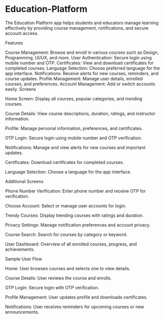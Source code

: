 # Education-Platform
The Education Platform app helps students and educators manage learning effectively by providing course management, notifications, and secure account access.

Features

Course Management:
Browse and enroll in various courses such as Design, Programming, UI/UX, and more.
User Authentication:
Secure login using mobile number and OTP.
Certificates:
View and download certificates for completed courses.
Language Selection:
Choose preferred language for the app interface.
Notifications:
Receive alerts for new courses, reminders, and course updates.
Profile Management:
Manage user details, enrolled courses, and preferences.
Account Management:
Add or switch accounts easily.
Screens

Home Screen: Display all courses, popular categories, and trending courses.

Course Details: View course descriptions, duration, ratings, and instructor information.

Profile: Manage personal information, preferences, and certificates.

OTP Login: Secure login using mobile number and OTP verification.

Notifications: Manage and view alerts for new courses and important updates.

Certificates: Download certificates for completed courses.

Language Selection: Choose a language for the app interface.

Additional Screens

Phone Number Verification: Enter phone number and receive OTP for verification.

Choose Account: Select or manage user accounts for login.

Trendy Courses: Display trending courses with ratings and duration.

Privacy Settings: Manage notification preferences and account privacy.

Course Search: Search for courses by category or keyword.

User Dashboard: Overview of all enrolled courses, progress, and achievements.

Sample User Flow

Home: User browses courses and selects one to view details.

Course Details: User reviews the course and enrolls.

OTP Login: Secure login with OTP verification.

Profile Management: User updates profile and downloads certificates.

Notifications: User receives reminders for upcoming courses or new announcements.
